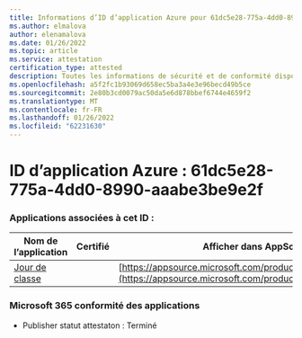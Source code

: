 ```yaml
---
title: Informations d’ID d’application Azure pour 61dc5e28-775a-4dd0-8990-aaabe3be9e2f
ms.author: elmalova
author: elenamalova
ms.date: 01/26/2022
ms.topic: article
ms.service: attestation
certification_type: attested
description: Toutes les informations de sécurité et de conformité disponibles pour 61dc5e28-775a-4dd0-8990-aaabe3be9e2f.
ms.openlocfilehash: a5f2fc1b93069d658ec5ba3a4e3e96becd49b5ce
ms.sourcegitcommit: 2e80b3cd0079ac50da5e6d878bbef6744e4659f2
ms.translationtype: MT
ms.contentlocale: fr-FR
ms.lasthandoff: 01/26/2022
ms.locfileid: "62231630"
---
```

# <a name="azure-app-id-61dc5e28-775a-4dd0-8990-aaabe3be9e2f"></a>ID d’application Azure : 61dc5e28-775a-4dd0-8990-aaabe3be9e2f


### <a name="apps-associated-with-this-id"></a>Applications associées à cet ID :
| **Nom de l’application** | **Certifié** | **Afficher dans AppSource** |
|--------------|---------------|-----------------------|
| [Jour de classe](https://docs.microsoft.com/microsoft-365-app-certification/forward/WA200001430) |  | [https://appsource.microsoft.com/product/office/WA200001430](https://appsource.microsoft.com/product/office/WA200001430) |

### <a name="microsoft-365-app-compliance-status"></a>Microsoft 365 conformité des applications
- Publisher statut attestaton : Terminé
